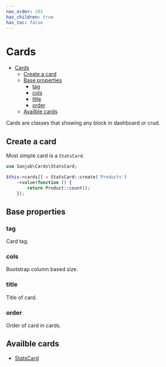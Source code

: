 ```yaml
---
nav_order: 101
has_children: true
has_toc: false
---
```

# Cards

- [Cards](#cards)
  - [Create a card](#create-a-card)
  - [Base properties](#base-properties)
    - [tag](#tag)
    - [cols](#cols)
    - [title](#title)
    - [order](#order)
  - [Availble cards](#availble-cards)

Cards are classes that showing any block in dashboard or crud.

## Create a card
Most simple card is a `StatsCard`.
```php
use Sanjab\Cards\StatsCard;

$this->cards[] = StatsCard::create('Products')
    ->value(function () {
        return Product::count();
    });
```

## Base properties

### tag
Card tag.

### cols
Bootstrap column based size.

### title
Title of card.

### order
Order of card in cards.

## Availble cards
* [StatsCard](./cards/stats.md)
